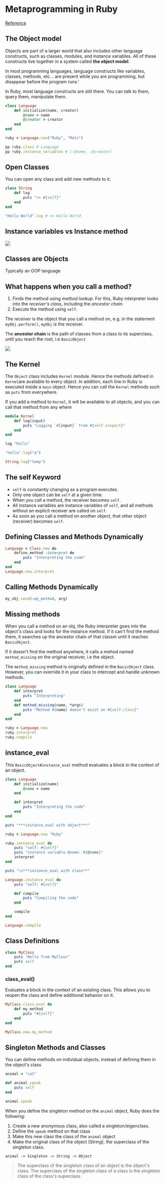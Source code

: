 # Metaprogramming in Ruby
[Reference](https://www.akshaykhot.com/metaprogramming-ruby/)

## The Object model
Objects are part of a larger world that also includes other language constructs, such as classes,
modules, and instance variables. All of these constructs live together in a system called **the
object model**.

In most programming languages, language constructs like variables, classes, methods, etc... are
present while you are programming, but disappear before the program runs.'

In Ruby, most language constructs are still there. You can talk to them, query them, manipulate
them.
```rb
class Language
    def initialize(name, creator)
        @name = name
        @creator = creator
    end
end

ruby = Language.new("Ruby", "Matz")

pp ruby.class # Language
pp ruby.instance_variables # [:@name, :@creator]
```

## Open Classes
You can open any class and add new methods to it.
```rb
class String
    def log
        puts ">> #{self}"
    end
end

"Hello World".log # >> Hello World
```

## Instance variables vs Instance method
![](https://www.akshaykhot.com/content/images/size/w1000/2022/09/instance.png)

## Classes are Objects
Typically an OOP language

## What happens when you call a method?
1. Finds the method using *method lookup*. For this, Ruby interpreter looks into the *receiver's
class*, including the *ancestor chain*.
2. Execute the method using `self`.

The *receiver* is the object that you call a method on, e.g. in the statement 
`myObj.perform()`, `myObj` is the receiver.

The **ancestor chain** is the path of classes from a class to its superclass, until you reach
the root, i.e `BasicObject`

![](https://www.akshaykhot.com/content/images/2022/09/inheritance-chain.jpeg)

## The Kernel
The `Object` class includes `Kernel` module. Hence the methods defined in `Kernel`are available
to every object. In addition, each line in Ruby is executed inside a `main` object. Hence you can call
the `Kernel` methods such as `puts` from everywhere.

If you add a method to `Kernel`, it will be available to all objects, and you can call that method
from any where
```rb
module Kernel
    def log(input)
        puts "Logging `#{input}` from #{self.inspect}"
    end
end

log "hello"

"hello".log("a")

String.log("temp")
```

## The self Keyword
- `self` is constantly changing as a program executes.
- Only one object can be `self` at a given time.
- When you call a method, the receiver becomes `self`.
- All instance variables are instance variables of `self`, and all methods without an explicit
receiver are called on `self`.
- As soon as you call a method on another object, that other object (receiver) becomes `self`.

## Defining Classes and Methods Dynamically
```rb
Language = Class.new do
    define_method :interpret do
        puts "Interpreting the code"
    end
end
Language.new.interpret
```

## Calling Methods Dynamically
```rb
my_obj.send(:my_method, arg)
```

## Missing methods
When you call a method on an obj, the Ruby interpreter goes into the object's class and looks
for the instance method. If it can't find the method there, it searches up the ancestor chain
of that classm until it reaches `BasicObject`.

If it doesn't find the method anywhere, it calls a mehod named `method_missing` on the original
receiver, i.e the object.

The `method_missing` method is originally defined in the `BasicObject` class. However, you can 
override it in your class to intercept and handle unknown methods.
```rb
class Language
    def interpret
        puts "Interpreting"
    end
    def method_missing(name, *args)
        puts "Method #{name} doesn't exist on #{self.class}"
    end
end

ruby = Language.new
ruby.interpret
ruby.compile
```

## instance_eval
This `BasicObject#instance_eval` method evaluates a block in the context of an object.
```rb
class Language
    def initialize(name)
        @name = name
    end

    def interpret
        puts "Interpreting the code"
    end
end

puts "***instance_eval with object***"

ruby = Language.new "Ruby"

ruby.instance_eval do
    puts "self: #{self}"
    puts "instance variable @name: #{@name}"
    interpret
end

puts "\n***instance_eval with class**"

Language.instance_eval do
    puts "self: #{self}"

    def compile
        puts "Compiling the code"
    end

    compile
end

Language.compile
```

## Class Definitions
```rb
class MyClass
    puts "Hello from MyClass"
    puts self
end
```

### class_eval()
Evaluates a block in the context of an existing class. This allows you to reopen the class and
define additional behavior on it.
```rb
MyClass.class_eval do 
    def my_method
        puts "#{self}"
    end
end

MyClass.new.my_method
```

## Singleton Methods and Classes
You can define methods on individual objects, instead of defining them in the object's class
```rb
animal = "cat"

def animal.speak
    puts self
end

animal.speak
```
When you define the singleton method on the `animal` object, Ruby does the following:
1. Create a new anonymous class, also called a singleton/eigenclass.
2. Define the `speak` method on that class
3. Make this new class the class of the `animal` object
4. Make the original class of the object (String), the superclass of the singleton class.
```
animal -> Singleton -> String -> Object
```
> The superclass of the singleton class of an object is the object's class. The superclass of 
> the singleton class of a class is the singleton class of the class's superclass.
